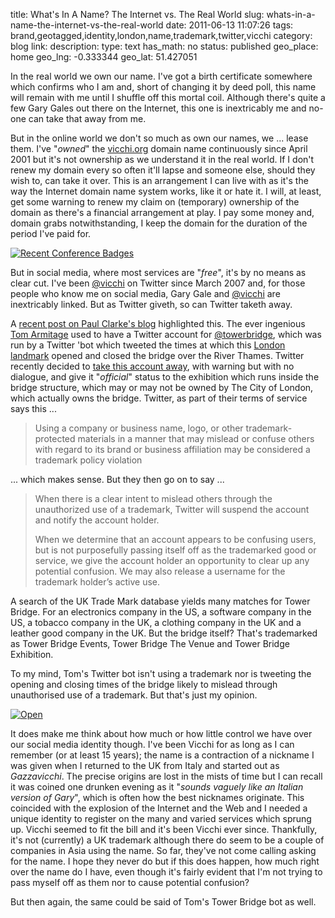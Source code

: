 title: What's In A Name? The Internet vs. The Real World
slug: whats-in-a-name-the-internet-vs-the-real-world
date: 2011-06-13 11:07:26
tags: brand,geotagged,identity,london,name,trademark,twitter,vicchi
category: blog
link: 
description: 
type: text
has_math: no
status: published
geo_place: home
geo_lng: -0.333344
geo_lat: 51.427051

In the real world we own our name. I've got a birth certificate somewhere which confirms who I am and, short of changing it by deed poll, this name will remain with me until I shuffle off this mortal coil. Although there's quite a few Gary Gales out there on the Internet, this one is inextricably me and no-one can take that away from me.

But in the online world we don't so much as own our names, we ... lease them. I've "*owned*" the [vicchi.org](/ "/") domain name continuously since April 2001 but it's not ownership as we understand it in the real world. If I don't renew my domain every so often it'll lapse and someone else, should they wish to, can take it over. This is an arrangement I can live with as it's the way the Internet domain name system works, like it or hate it. I will, at least, get some warning to renew my claim on (temporary) ownership of the domain as there's a financial arrangement at play. I pay some money and, domain grabs notwithstanding, I keep the domain for the duration of the period I've paid for.

<!-- TEASER_END -->

[![Recent Conference Badges](https://farm4.static.flickr.com/3335/5828150458_e5ce3b8042_d.jpg)](https://www.flickr.com/photos/vicchi/5828150458/in/photostream/ "Recent Conference Badges")

But in social media, where most services are "*free*", it's by no means as clear cut. I've been [@vicchi](https://twitter.com/#!/vicchi "https://twitter.com/#!/vicchi") on Twitter since March 2007 and, for those people who know me on social media, Gary Gale and [@vicchi](https://twitter.com/#!/vicchi "https://twitter.com/#!/vicchi") are inextricably linked. But as Twitter giveth, so can Twitter taketh away.

A [recent post on Paul Clarke's blog](https://paulclarke.com/honestlyreal/2011/06/tower-bridge-has-fallen-down/ "https://paulclarke.com/honestlyreal/2011/06/tower-bridge-has-fallen-down/") highlighted this. The ever ingenious [Tom Armitage](https://twitter.com/#!/infovore "https://twitter.com/#!/infovore") used to have a Twitter account for [@towerbridge](https://twitter.com/#!/towerbridge "https://twitter.com/#!/towerbridge"), which was run by a Twitter 'bot which tweeted the times at which this [London landmark](https://en.wikipedia.org/wiki/Tower_Bridge "https://en.wikipedia.org/wiki/Tower_Bridge") opened and closed the bridge over the River Thames. Twitter recently decided to [take this account away](https://infovore.org/archives/2011/06/12/wheres-towerbridge/ "https://infovore.org/archives/2011/06/12/wheres-towerbridge/"), with warning but with no dialogue, and give it "*official*" status to the exhibition which runs inside the bridge structure, which may or may not be owned by The City of London, which actually owns the bridge. Twitter, as part of their terms of service says this ...



> Using a company or business name, logo, or other trademark-protected materials in a manner that may mislead or confuse others with regard to its brand or business affiliation may be considered a trademark policy violation


... which makes sense. But they then go on to say ...

> When there is a clear intent to mislead others through the unauthorized use of a trademark, Twitter will suspend the account and notify the account holder.
> 
> When we determine that an account appears to be confusing users, but is not purposefully passing itself off as the trademarked good or service, we give the account holder an opportunity to clear up any potential confusion. We may also release a username for the trademark holder’s active use.


A search of the UK Trade Mark database yields many matches for Tower Bridge. For an electronics company in the US, a software company in the US, a tobacco company in the UK, a clothing company in the UK and a leather good company in the UK. But the bridge itself? That's trademarked as Tower Bridge Events, Tower Bridge The Venue and Tower Bridge Exhibition.

To my mind, Tom's Twitter bot isn't using a trademark nor is tweeting the opening and closing times of the bridge likely to mislead through unauthorised use of a trademark. But that's just my opinion.

[![Open](https://farm3.static.flickr.com/2498/3993545797_64f1293d6a_d.jpg)](https://www.flickr.com/photos/vicchi/3993545797/in/set-72157622412620197 "Open Hack NYC")

It does make me think about how much or how little control we have over our social media identity though. I've been Vicchi for as long as I can remember (or at least 15 years); the name is a contraction of a nickname I was given when I returned to the UK from Italy and started out as *Gazzavicchi*. The precise origins are lost in the mists of time but I can recall it was coined one drunken evening as it "*sounds vaguely like an Italian version of Gary*", which is often how the best nicknames originate. This coincided with the explosion of the Internet and the Web and I needed a unique identity to register on the many and varied services which sprung up. Vicchi seemed to fit the bill and it's been Vicchi ever since. Thankfully, it's not (currently) a UK trademark although there do seem to be a couple of companies in Asia using the name. So far, they've not come calling asking for the name. I hope they never do but if this does happen, how much right over the name do I have, even though it's fairly evident that I'm not trying to pass myself off as them nor to cause potential confusion?

But then again, the same could be said of Tom's Tower Bridge bot as well.


